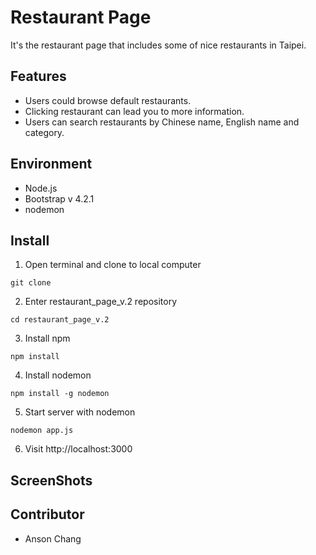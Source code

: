 # Restaurant Page

It's the restaurant page that includes some of nice restaurants in Taipei.

## Features

- Users could browse default restaurants.
- Clicking restaurant can lead you to more information.
- Users can search restaurants by Chinese name, English name and category.

## Environment

- Node.js
- Bootstrap v 4.2.1
- nodemon

## Install

1. Open terminal and clone to local computer
<pre><code>git clone </code></pre>
2. Enter restaurant_page_v.2 repository
<pre><code>cd restaurant_page_v.2</code></pre>
3. Install npm
<pre><code>npm install</code></pre>
4. Install nodemon
<pre><code>npm install -g nodemon</code></pre>
5. Start server with nodemon
<pre><code>nodemon app.js</code></pre>
6. Visit http://localhost:3000

## ScreenShots

## Contributor

- Anson Chang

